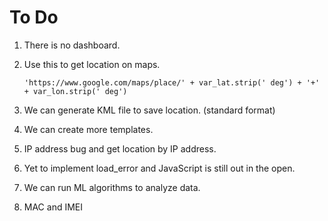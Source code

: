 # To Do 

1. There is no dashboard. 

2. Use this to get location on maps.

   ```
   'https://www.google.com/maps/place/' + var_lat.strip(' deg') + '+' + var_lon.strip(' deg')
   ```

3. We can generate KML file to save location. (standard format)

4. We can create more templates.

4. IP address bug and get location by IP address. 

5. Yet to implement load_error and JavaScript is still out in the open. 

7. We can run ML algorithms to analyze data.  

5. MAC and IMEI